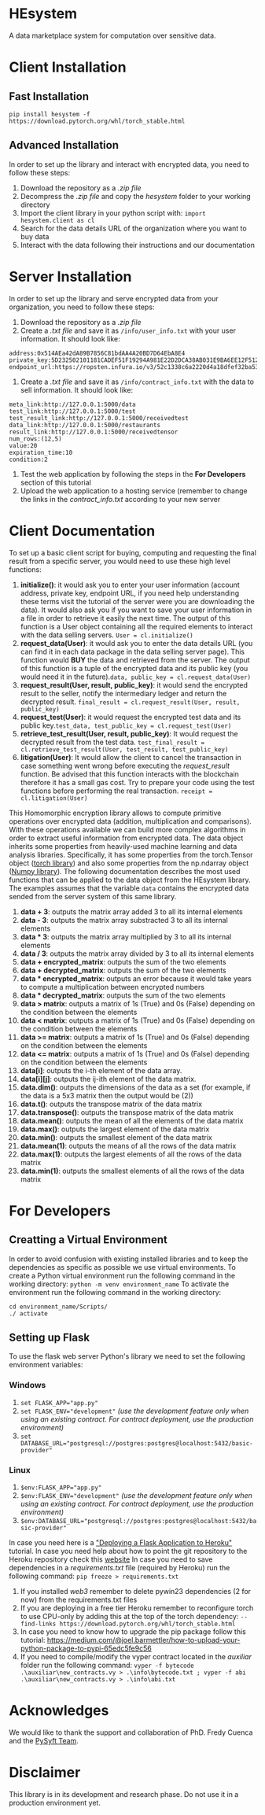 # HEsystem
A data marketplace system for computation over sensitive data.

# Client Installation

## Fast Installation
```
pip install hesystem -f https://download.pytorch.org/whl/torch_stable.html
```

## Advanced Installation
In order to set up the library and interact with encrypted data, you need to follow these steps:
1. Download the repository as a *.zip file*
1. Decompress the *.zip file* and copy the *hesystem* folder to your working directory
1. Import the client library in your python script with: ```import hesystem.client as cl```
1. Search for the data details URL of the organization where you want to buy data
1. Interact with the data following their instructions and our documentation

# Server Installation
In order to set up the library and serve encrypted data from your organization, you need to follow these steps:
1. Download the repository as a *.zip file*
1. Create a *.txt file* and save it as ```/info/user_info.txt``` with your user information. It should look like:
```
address:0x514AEa42dA89B7856C81bdAA4A20BD7D64EbA8E4
private_key:5D232502101181CADEF51F19294A981E22D2DCA38AB031E9BA6EE12F512263BA
endpoint_url:https://ropsten.infura.io/v3/52c1338c6a2220d4a18dfef32ba53c2a
```
1. Create a *.txt file* and save it as ```/info/contract_info.txt``` with the data to sell information. It should look like:
```
meta_link:http://127.0.0.1:5000/data
test_link:http://127.0.0.1:5000/test
test_result_link:http://127.0.0.1:5000/receivedtest
data_link:http://127.0.0.1:5000/restaurants
result_link:http://127.0.0.1:5000/receivedtensor
num_rows:(12,5)
value:20
expiration_time:10
condition:2
```
1. Test the web application by following the steps in the **For Developers** section of this tutorial
1. Upload the web application to a hosting service (remember to change the links in the *contract_info.txt* according to your new server


# Client Documentation

To set up a basic client script for buying, computing and requesting the final result from a specific server, you would need to use these high level functions:
1. **initialize()**: it would ask you to enter your user information (account address, private key, endpoint URL, if you need help understanding these terms visit the tutorial of the server were you are downloading the data). It would also ask you if you want to save your user information in a file in order to retrieve it easily the next time. The output of this function is a User object containing all the required elements to interact with the data selling servers. ``` User = cl.initialize() ```
1. **request_data(User)**: it would ask you to enter the data details URL (you can find it in each data package in the data selling server page). This function would **BUY** the data and retrieved from the server. The output of this function is a tuple of the encrypted data and its public key (you would need it in the future).``` data, public_key = cl.request_data(User) ```
1. **request_result(User, result, public_key)**: it would send the encrypted result to the seller, notify the intermediary ledger and return the decrypted result. ``` final_result = cl.request_result(User, result, public_key) ```
1. **request_test(User)**: it would request the encrypted test data and its public key.``` test_data, test_public_key = cl.request_test(User) ```
1. **retrieve_test_result(User, result, public_key)**: It would request the decrypted result from the test data. ``` test_final_result = cl.retrieve_test_result(User, test_result, test_public_key) ```
1. **litigation(User)**: It would allow the client to cancel the transaction in case something went wrong before executing the *request_result* function. Be advised that this function interacts with the blockchain therefore it has a small gas cost. Try to prepare your code using the test functions before performing the real transaction. ``` receipt = cl.litigation(User) ```

This Homomorphic encryption library allows to compute primitive operations over encrypted data (addition, multiplication and comparisons). With these operations available we can build more complex algorithms in order to extract useful information from encrypted data. The data object inherits some properties from heavily-used machine learning and data analysis libraries. Specifically, it has some properties from the torch.Tensor object ([torch library](https://pytorch.org/)) and also some properties from the np.ndarray object ([Numpy library](https://numpy.org/)). The following documentation describes the most used functions that can be applied to the data object from the HEsystem library. The examples assumes that the variable ```data``` contains the encrypted data sended from the server system of this same library.

1. **data + 3**: outputs the matrix array added 3 to all its internal elements
1. **data - 3**: outputs the matrix array substracted 3 to all its internal elements
1. **data * 3**: outputs the matrix array multiplied by 3 to all its internal elements
1. **data / 3**: outputs the matrix array divided by 3 to all its internal elements
1. **data + encrypted_matrix**: outputs the sum of the two elements
1. **data + decrypted_matrix**: outputs the sum of the two elements
1. **data * encrypted_matrix**: outputs an error because it would take years to compute a multiplication between encrypted numbers
1. **data * decrypted_matrix**: outputs the sum of the two elements
1. **data > matrix**: outputs a matrix of 1s (True) and 0s (False) depending on the condition between the elements
1. **data < matrix**: outputs a matrix of 1s (True) and 0s (False) depending on the condition between the elements
1. **data >= matrix**: outputs a matrix of 1s (True) and 0s (False) depending on the condition between the elements
1. **data <= matrix**: outputs a matrix of 1s (True) and 0s (False) depending on the condition between the elements
1. **data[i]**: outputs the i-th element of the data array.
1. **data[i][j]**: outputs the ij-ith element of the data matrix.
1. **data.dim()**: outputs the dimensions of the data as a set (for example, if the data is a 5x3 matrix then the output would be (2))
1. **data.t()**: outputs the transpose matrix of the data matrix
1. **data.transpose()**: outputs the transpose matrix of the data matrix
1. **data.mean()**: outputs the mean of all the elements of the data matrix
1. **data.max()**: outputs the largest element of the data matrix
1. **data.min()**: outputs the smallest element of the data matrix
1. **data.mean(1)**: outputs the means of all the rows of the data matrix
1. **data.max(1)**: outputs the largest elements of all the rows of the data matrix
1. **data.min(1)**: outputs the smallest elements of all the rows of the data matrix


# For Developers
## Creatting a Virtual Environment
In order to avoid confusion with existing installed libraries and to keep the dependencies as specific as possible we use virtual environments. To create a Python virtual environment run the following command in the working directory:
```python -m venv environment_name```
To activate the environment run the following command in the working directory:
```
cd environment_name/Scripts/
./ activate
```
## Setting up Flask
To use the flask web server Python's library we need to set the following environment variables:
### Windows
1. ```set FLASK_APP="app.py"```
1. ```set FLASK_ENV="development"``` *(use the development feature only when using an existing contract. For contract deployment, use the production environment)*
1. ```set DATABASE_URL="postgresql://postgres:postgres@localhost:5432/basic-provider"```

### Linux
1. ```$env:FLASK_APP="app.py"```
1. ```$env:FLASK_ENV="development"``` *(use the development feature only when using an existing contract. For contract deployment, use the production environment)*
1. ```$env:DATABASE_URL="postgresql://postgres:postgres@localhost:5432/basic-provider"```

In case you need here is a ["Deploying a Flask Application to Heroku"](https://stackabuse.com/deploying-a-flask-application-to-heroku/) tutorial.
In case you need help about how to point the git repository to the Heroku repository check this [website](https://dashboard.heroku.com/apps/basic-provider/deploy/heroku-git)
In case you need to save dependencies in a *requirements.txt* file (required by Heroku) run the following command:
``` pip freeze > requirements.txt ```
1. If you installed *web3* remember to delete pywin23 dependencies (2 for now) from the requirements.txt files
1. If you are deploying in a free tier Heroku remember to reconfigure torch to use CPU-only by adding this at the top of the torch dependency: ``` --find-links https://download.pytorch.org/whl/torch_stable.html ```
1. In case you need to know how to upgrade the pip package follow this tutorial: https://medium.com/@joel.barmettler/how-to-upload-your-python-package-to-pypi-65edc5fe9c56
1. If you need to compile/modify the vyper contract located in the *auxiliar* folder run the following command: ``` vyper -f bytecode .\auxiliar\new_contracts.vy > .\info\bytecode.txt ; vyper -f abi .\auxiliar\new_contracts.vy > .\info\abi.txt ```

# Acknowledges
We would like to thank the support and collaboration of PhD. Fredy Cuenca and the [PySyft Team](https://github.com/OpenMined/PySyft).

# Disclaimer
This library is in its development and research phase. Do not use it in a production environment yet.
